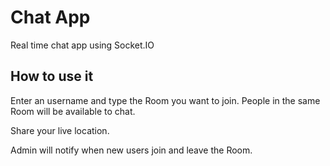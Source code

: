 # Chat App

Real time chat app using Socket.IO

## How to use it

Enter an username and type the Room you want to join. People in the same Room will be available to chat.

Share your live location.

Admin will notify when new users join and leave the Room.